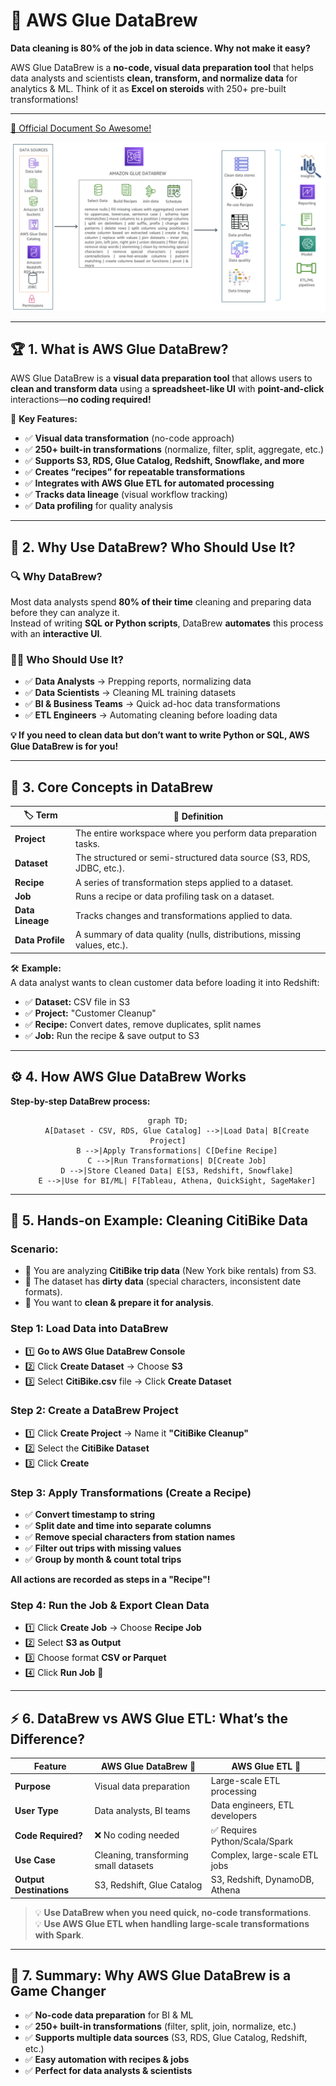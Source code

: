 # 🧪 **AWS Glue DataBrew**

**Data cleaning is 80% of the job in data science. Why not make it easy?**

AWS Glue DataBrew is a **no-code, visual data preparation tool** that helps data analysts and scientists **clean, transform, and normalize data** for analytics & ML. Think of it as **Excel on steroids** with 250+ pre-built transformations!

---

[🔗 Official Document So Awesome!](https://catalog.us-east-1.prod.workshops.aws/workshops/6532bf37-3ad2-4844-bd26-d775a31ce1fa/en-US/10-introduction)

<div style="text-align: center">
  <img src="images/glue-data-brew.png" alt="glue-data-brew" />
</div>

---

## 🏆 **1. What is AWS Glue DataBrew?**

AWS Glue DataBrew is a **visual data preparation tool** that allows users to **clean and transform data** using a **spreadsheet-like UI** with **point-and-click** interactions—**no coding required!**

🔹 **Key Features:**

- ✅ **Visual data transformation** (no-code approach)
- ✅ **250+ built-in transformations** (normalize, filter, split, aggregate, etc.)
- ✅ **Supports S3, RDS, Glue Catalog, Redshift, Snowflake, and more**
- ✅ **Creates “recipes” for repeatable transformations**
- ✅ **Integrates with AWS Glue ETL for automated processing**
- ✅ **Tracks data lineage** (visual workflow tracking)
- ✅ **Data profiling** for quality analysis

---

## 🎯 **2. Why Use DataBrew? Who Should Use It?**

### 🔍 **Why DataBrew?**

Most data analysts spend **80% of their time** cleaning and preparing data before they can analyze it.  
Instead of writing **SQL or Python scripts**, DataBrew **automates** this process with an **interactive UI**.

### 👨‍💻 **Who Should Use It?**

- ✅ **Data Analysts** → Prepping reports, normalizing data
- ✅ **Data Scientists** → Cleaning ML training datasets
- ✅ **BI & Business Teams** → Quick ad-hoc data transformations
- ✅ **ETL Engineers** → Automating cleaning before loading data

**💡 If you need to clean data but don’t want to write Python or SQL, AWS Glue DataBrew is for you!**

---

## 🔑 **3. Core Concepts in DataBrew**

| 🏷️ **Term**      | 📌 **Definition**                                                       |
| ---------------- | ----------------------------------------------------------------------- |
| **Project**      | The entire workspace where you perform data preparation tasks.          |
| **Dataset**      | The structured or semi-structured data source (S3, RDS, JDBC, etc.).    |
| **Recipe**       | A series of transformation steps applied to a dataset.                  |
| **Job**          | Runs a recipe or data profiling task on a dataset.                      |
| **Data Lineage** | Tracks changes and transformations applied to data.                     |
| **Data Profile** | A summary of data quality (nulls, distributions, missing values, etc.). |

🛠 **Example:**  
A data analyst wants to clean customer data before loading it into Redshift:

- ✅ **Dataset:** CSV file in S3
- ✅ **Project:** "Customer Cleanup"
- ✅ **Recipe:** Convert dates, remove duplicates, split names
- ✅ **Job:** Run the recipe & save output to S3

---

## ⚙️ **4. How AWS Glue DataBrew Works**

**Step-by-step DataBrew process:**

<div style="text-align: center">

```mermaid
graph TD;
    A[Dataset - CSV, RDS, Glue Catalog] -->|Load Data| B[Create Project]
    B -->|Apply Transformations| C[Define Recipe]
    C -->|Run Transformations| D[Create Job]
    D -->|Store Cleaned Data| E[S3, Redshift, Snowflake]
    E -->|Use for BI/ML| F[Tableau, Athena, QuickSight, SageMaker]
```

</div>

---

## 🚀 **5. Hands-on Example: Cleaning CitiBike Data**

### **Scenario:**

- 📌 You are analyzing **CitiBike trip data** (New York bike rentals) from S3.
- 📌 The dataset has **dirty data** (special characters, inconsistent date formats).
- 📌 You want to **clean & prepare it for analysis**.

### **Step 1: Load Data into DataBrew**

- 1️⃣ **Go to AWS Glue DataBrew Console**
- 2️⃣ Click **Create Dataset** → Choose **S3**
- 3️⃣ Select **CitiBike.csv** file → Click **Create Dataset**

### **Step 2: Create a DataBrew Project**

- 1️⃣ Click **Create Project** → Name it **"CitiBike Cleanup"**
- 2️⃣ Select the **CitiBike Dataset**
- 3️⃣ Click **Create**

### **Step 3: Apply Transformations (Create a Recipe)**

- ✅ **Convert timestamp to string**
- ✅ **Split date and time into separate columns**
- ✅ **Remove special characters from station names**
- ✅ **Filter out trips with missing values**
- ✅ **Group by month & count total trips**

**All actions are recorded as steps in a "Recipe"!**

### **Step 4: Run the Job & Export Clean Data**

- 1️⃣ Click **Create Job** → Choose **Recipe Job**
- 2️⃣ Select **S3 as Output**
- 3️⃣ Choose format **CSV or Parquet**
- 4️⃣ Click **Run Job** 🎉

---

## ⚡ **6. DataBrew vs AWS Glue ETL: What’s the Difference?**

| Feature                 | AWS Glue DataBrew 🧪                  | AWS Glue ETL 🚀                |
| ----------------------- | ------------------------------------- | ------------------------------ |
| **Purpose**             | Visual data preparation               | Large-scale ETL processing     |
| **User Type**           | Data analysts, BI teams               | Data engineers, ETL developers |
| **Code Required?**      | ❌ No coding needed                   | ✅ Requires Python/Scala/Spark |
| **Use Case**            | Cleaning, transforming small datasets | Complex, large-scale ETL jobs  |
| **Output Destinations** | S3, Redshift, Glue Catalog            | S3, Redshift, DynamoDB, Athena |

> 💡 **Use DataBrew when you need quick, no-code transformations**.  
> 💡 **Use AWS Glue ETL when handling large-scale transformations with Spark**.

---

## 📌 **7. Summary: Why AWS Glue DataBrew is a Game Changer**

- ✅ **No-code data preparation** for BI & ML
- ✅ **250+ built-in transformations** (filter, split, join, normalize, etc.)
- ✅ **Supports multiple data sources** (S3, RDS, Glue Catalog, Redshift, etc.)
- ✅ **Easy automation with recipes & jobs**
- ✅ **Perfect for data analysts & scientists**
